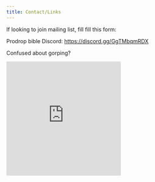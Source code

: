 ```yaml
---
title: Contact/Links
---
```


If looking to join mailing list, fill fill this form:


Prodrop bible Discord:
<https://discord.gg/GgTMbqmRDX>

Confused about gorping?

<iframe style="height:300px;width:300px" src="https://www.youtube.com/embed/-p_krUd2CSA" title="The duck is gorping the bunny" frameborder="0" allow="accelerometer; autoplay; clipboard-write; encrypted-media; gyroscope; picture-in-picture; web-share" referrerpolicy="strict-origin-when-cross-origin" allowfullscreen></iframe>